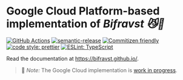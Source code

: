 # Google Cloud Platform-based implementation of _Bifravst :smirk_cat::rainbow:_

[![GitHub Actions](https://github.com/Bifravst/gcp/workflows/Test%20and%20Release/badge.svg)](https://github.com/Bifravst/gcp/actions)
[![semantic-release](https://img.shields.io/badge/%20%20%F0%9F%93%A6%F0%9F%9A%80-semantic--release-e10079.svg)](https://github.com/semantic-release/semantic-release)
[![Commitizen friendly](https://img.shields.io/badge/commitizen-friendly-brightgreen.svg)](http://commitizen.github.io/cz-cli/)
[![code style: prettier](https://img.shields.io/badge/code_style-prettier-ff69b4.svg)](https://github.com/prettier/prettier/)
[![ESLint: TypeScript](https://img.shields.io/badge/ESLint-TypeScript-blue.svg)](https://github.com/typescript-eslint/typescript-eslint)

Read the documentation at https://bifravst.github.io/.

> :construction: *Note:* The Google Cloud implementation is [work in progress](https://github.com/bifravst/bifravst/issues/25).
